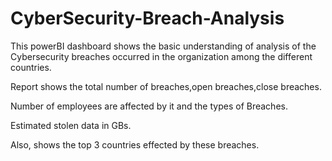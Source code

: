 
# CyberSecurity-Breach-Analysis

This powerBI dashboard shows the basic understanding of analysis of the Cybersecurity breaches occurred in the organization among the different countries.

Report shows the total number of breaches,open breaches,close breaches.

Number of employees are affected by it and the types of Breaches.

Estimated stolen data in GBs.

Also, shows the top 3 countries effected by these breaches.

